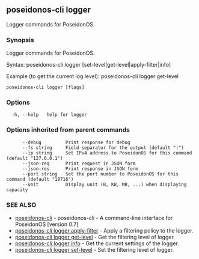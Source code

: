 ## poseidonos-cli logger

Logger commands for PoseidonOS.

### Synopsis

Logger commands for PoseidonOS.

Syntax: 
  poseidonos-cli logger [set-level|get-level|apply-filter|info]

Example (to get the current log level):
  poseidonos-cli logger get-level
	  

```
poseidonos-cli logger [flags]
```

### Options

```
  -h, --help   help for logger
```

### Options inherited from parent commands

```
      --debug         Print response for debug
      --fs string     Field separator for the output (default "|")
      --ip string     Set IPv4 address to PoseidonOS for this command (default "127.0.0.1")
      --json-req      Print request in JSON form
      --json-res      Print response in JSON form
      --port string   Set the port number to PoseidonOS for this command (default "18716")
      --unit          Display unit (B, KB, MB, ...) when displaying capacity
```

### SEE ALSO

* [poseidonos-cli](poseidonos-cli.md)	 - poseidonos-cli - A command-line interface for PoseidonOS [version 0.7]
* [poseidonos-cli logger apply-filter](poseidonos-cli_logger_apply-filter.md)	 - Apply a filtering policy to the logger.
* [poseidonos-cli logger get-level](poseidonos-cli_logger_get-level.md)	 - Get the filtering level of logger.
* [poseidonos-cli logger info](poseidonos-cli_logger_info.md)	 - Get the current settings of the logger.
* [poseidonos-cli logger set-level](poseidonos-cli_logger_set-level.md)	 - Set the filtering level of logger.

